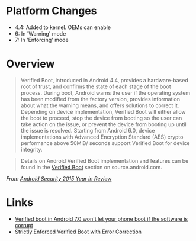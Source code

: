 # Platform Changes

- 4.4: Added to kernel. OEMs can enable
- 6: In 'Warning' mode
- 7: In 'Enforcing' mode

# Overview

> Verified Boot, introduced in Android 4.4, provides a hardware-based root of
trust, and confirms the state of each stage of the boot process. During boot,
Android warns the user if the operating system has been modified from the
factory version, provides information about what the warning means, and
offers solutions to correct it. Depending on device implementation, Verified
Boot will either allow the boot to proceed, stop the device from booting so
the user can take action on the issue, or prevent the device from booting up
until the issue is resolved. Starting from Android 6.0, device implementations
with Advanced Encryption Standard (AES) crypto performance above 50MiB/
seconds support Verified Boot for device integrity.

> Details on Android Verified Boot implementation and features can be found
in the [Verified Boot](https://source.android.com/security/verifiedboot/index.html) section on source.android.com.

_From [Android Security 2015 Year in Review](http://static.googleusercontent.com/media/source.android.com/en//security/reports/Google_Android_Security_2015_Report_Final.pdf)_

# Links

- [Verified boot in Android 7.0 won't let your phone boot if the software is corrupt](http://www.androidpolice.com/2016/07/20/verified-boot-android-7-0-wont-let-phone-boot-software-corrupt/)
- [Strictly Enforced Verified Boot with Error Correction](http://android-developers.blogspot.co.uk/2016/07/strictly-enforced-verified-boot-with.html)
